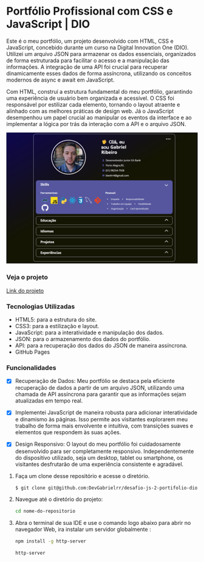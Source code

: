 # Portfólio Profissional com CSS e JavaScript | DIO
Este é o meu portfólio, um projeto desenvolvido com HTML, CSS e JavaScript, concebido durante um curso na Digital Innovation One (DIO). Utilizei um arquivo JSON para armazenar os dados essenciais, organizados de forma estruturada para facilitar o acesso e a manipulação das informações. A integração de uma API foi crucial para recuperar dinamicamente esses dados de forma assíncrona, utilizando os conceitos modernos de async e await em JavaScript.

Com HTML, construí a estrutura fundamental do meu portfólio, garantindo uma experiência de usuário bem organizada e acessível. O CSS foi responsável por estilizar cada elemento, tornando o layout atraente e alinhado com as melhores práticas de design web. Já o JavaScript desempenhou um papel crucial ao manipular os eventos da interface e ao implementar a lógica por trás da interação com a API e o arquivo JSON.


![Imagem do projeto](assets/img/portifolioGabriel.png)
### Veja o projeto
[Link do projeto](https://devgabrielrr.github.io/Portifolio-JavaScript-dio/)

### Tecnologias Utilizadas
- HTML5: para a estrutura do site.
- CSS3: para a estilização e layout.
- JavaScript: para a interatividade e manipulação dos dados.
- JSON: para o armazenamento dos dados do portfólio.
- API: para a recuperação dos dados do JSON de maneira assíncrona.
- GitHub Pages

### Funcionalidades
- [x] Recuperação de Dados: Meu portfólio se destaca pela eficiente recuperação de dados a partir de um arquivo JSON, utilizando uma chamada de API assíncrona para garantir que as informações sejam atualizadas em tempo real.

- [x] Implementei JavaScript de maneira robusta para adicionar interatividade e dinamismo às páginas. Isso permite aos visitantes explorarem meu trabalho de forma mais envolvente e intuitiva, com transições suaves e elementos que respondem às suas ações.

- [x] Design Responsivo:  O layout do meu portfólio foi cuidadosamente desenvolvido para ser completamente responsivo. Independentemente do dispositivo utilizado, seja um desktop, tablet ou smartphone, os visitantes desfrutarão de uma experiência consistente e agradável. 

1. Faça um clone desse repositório e acesse o diretório.

    ```bash
    $ git clone git@github.com:DevGabrielrr/desafio-js-2-portifolio-dio.git
    ```
2. Navegue até o diretório do projeto:

    ```bash
    cd nome-do-repositorio
    ```

3. Abra o terminal de sua IDE e use o comando logo abaixo para abrir no navegador Web, ira instalar um servidor globalmente
 :

    ```bash
    npm install -g http-server
    ```
    
    ```bash
    http-server

    ```

